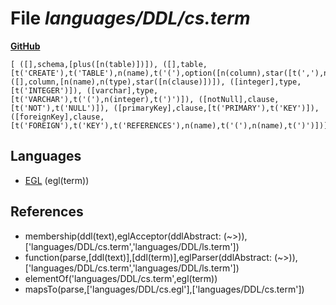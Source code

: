 # File _languages/DDL/cs.term_
**[GitHub](https://github.com/softlang/yas/blob/master/languages/DDL/cs.term)**
```
[ ([],schema,[plus([n(table)])]), ([],table,[t('CREATE'),t('TABLE'),n(name),t('('),option([n(column),star([t(','),n(column)])]),t(')'),t(;)]), ([],column,[n(name),n(type),star([n(clause)])]), ([integer],type,[t('INTEGER')]), ([varchar],type,[t('VARCHAR'),t('('),n(integer),t(')')]), ([notNull],clause,[t('NOT'),t('NULL')]), ([primaryKey],clause,[t('PRIMARY'),t('KEY')]), ([foreignKey],clause,[t('FOREIGN'),t('KEY'),t('REFERENCES'),n(name),t('('),n(name),t(')')])].
```

## Languages
* [EGL](../languages/EGL.md) (egl(term))

## References
* membership(ddl(text),eglAcceptor(ddlAbstract: (~>)),['languages/DDL/cs.term','languages/DDL/ls.term'])
* function(parse,[ddl(text)],[ddl(term)],eglParser(ddlAbstract: (~>)),['languages/DDL/cs.term','languages/DDL/ls.term'])
* elementOf('languages/DDL/cs.term',egl(term))
* mapsTo(parse,['languages/DDL/cs.egl'],['languages/DDL/cs.term'])
